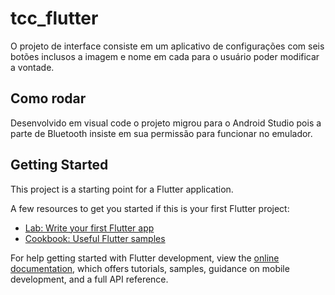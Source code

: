 # tcc_flutter

O projeto de interface consiste em um aplicativo de configurações com seis botões inclusos a imagem e nome em cada para o usuário poder modificar a vontade.

## Como rodar

Desenvolvido em visual code o projeto migrou para o Android Studio pois a parte de Bluetooth insiste em sua permissão para funcionar no emulador.

## Getting Started

This project is a starting point for a Flutter application.

A few resources to get you started if this is your first Flutter project:

- [Lab: Write your first Flutter app](https://docs.flutter.dev/get-started/codelab)
- [Cookbook: Useful Flutter samples](https://docs.flutter.dev/cookbook)

For help getting started with Flutter development, view the
[online documentation](https://docs.flutter.dev/), which offers tutorials,
samples, guidance on mobile development, and a full API reference.
